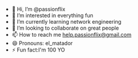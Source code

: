 - 👋 Hi, I’m @passionflix
- 👀 I’m interested in everything fun
- 🌱 I’m currently learning network engineering 
- 💞️ I’m looking to collaborate on great people 
- 📫 How to reach me help.passionflix@gmail.com
- 😄 Pronouns: el_matador 
- ⚡ Fun fact:I'm 100 YO

<!---
passionfli/passionfli is a ✨ special ✨ repository because its `README.md` (this file) appears on your GitHub profile.
You can click the Preview link to take a look at your changes.
--->
